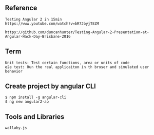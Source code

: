## Reference
    Testing Angular 2 in 15min
    https://www.youtube.com/watch?v=bR7JbyjT8ZM
    
    https://github.com/duncanhunter/Testing-Angular-2-Presentation-at-Angular-Hack-Day-Brisbane-2016

## Term
    Unit tests: Test certain functions, area or units of code
    e2e test: Run the real applicaiton in th broser and simulated user behavior


## Create project by angular CLI
    $ npm install -g angular-cli
    $ ng new angular2-ap

## Tools and Libraries
    wallaby.js


    

    